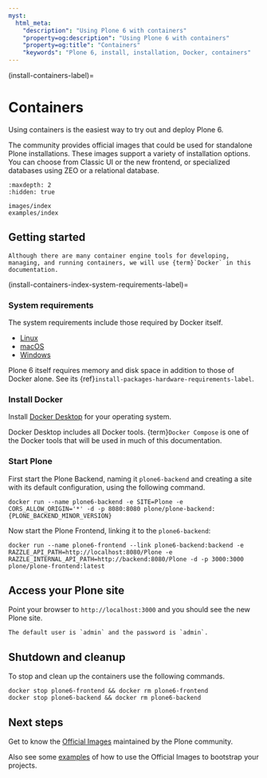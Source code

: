 ```yaml
---
myst:
  html_meta:
    "description": "Using Plone 6 with containers"
    "property=og:description": "Using Plone 6 with containers"
    "property=og:title": "Containers"
    "keywords": "Plone 6, install, installation, Docker, containers"
---
```


(install-containers-label)=

# Containers

Using containers is the easiest way to try out and deploy Plone 6.

The community provides official images that could be used for standalone Plone installations.
These images support a variety of installation options.
You can choose from Classic UI or the new frontend, or specialized databases using ZEO or a relational database.

```{toctree}
:maxdepth: 2
:hidden: true

images/index
examples/index
```

## Getting started

```{note}
Although there are many container engine tools for developing, managing, and running containers, we will use {term}`Docker` in this documentation.
```


(install-containers-index-system-requirements-label)=

### System requirements

The system requirements include those required by Docker itself.

-   [Linux](https://docs.docker.com/desktop/install/linux-install/)
-   [macOS](https://docs.docker.com/desktop/install/mac-install/)
-   [Windows](https://docs.docker.com/desktop/install/windows-install/)

Plone 6 itself requires memory and disk space in addition to those of Docker alone.
See its {ref}`install-packages-hardware-requirements-label`.


### Install Docker

Install [Docker Desktop](https://docs.docker.com/get-docker/) for your operating system.

Docker Desktop includes all Docker tools.
{term}`Docker Compose` is one of the Docker tools that will be used in much of this documentation.


### Start Plone

First start the Plone Backend, naming it `plone6-backend` and creating a site with its default configuration, using the following command.

```shell
docker run --name plone6-backend -e SITE=Plone -e CORS_ALLOW_ORIGIN='*' -d -p 8080:8080 plone/plone-backend:{PLONE_BACKEND_MINOR_VERSION}
```

Now start the Plone Frontend, linking it to the `plone6-backend`:

```shell
docker run --name plone6-frontend --link plone6-backend:backend -e RAZZLE_API_PATH=http://localhost:8080/Plone -e RAZZLE_INTERNAL_API_PATH=http://backend:8080/Plone -d -p 3000:3000 plone/plone-frontend:latest
```


## Access your Plone site

Point your browser to `http://localhost:3000` and you should see the new Plone site.

```{note}
The default user is `admin` and the password is `admin`.
```


## Shutdown and cleanup

To stop and clean up the containers use the following commands.

```shell
docker stop plone6-frontend && docker rm plone6-frontend
docker stop plone6-backend && docker rm plone6-backend
```


## Next steps

Get to know the [Official Images](images/index) maintained by the Plone community.

Also see some [examples](examples/index) of how to use the Official Images to bootstrap your projects.
